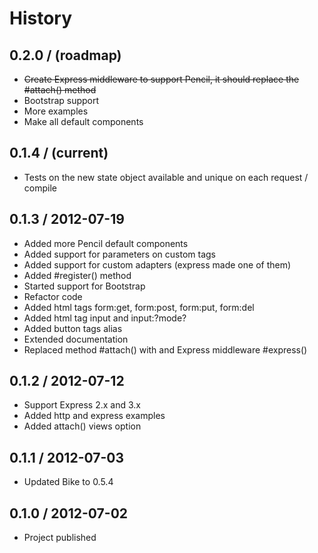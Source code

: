 # History

0.2.0 / (roadmap)
------------------

  * ~~Create Express middleware to support Pencil, it should replace the #attach() method~~
  * Bootstrap support
  * More examples
  * Make all default components

0.1.4 / (current)
------------------

  * Tests on the new state object available and unique on each request / compile

0.1.3 / 2012-07-19
------------------

  * Added more Pencil default components
  * Added support for parameters on custom tags
  * Added support for custom adapters (express made one of them)
  * Added #register() method
  * Started support for Bootstrap
  * Refactor code
  * Added html tags form:get, form:post, form:put, form:del
  * Added html tag input and input:?mode?
  * Added button tags alias
  * Extended documentation
  * Replaced method #attach() with and Express middleware #express()

0.1.2 / 2012-07-12
------------------

  * Support Express 2.x and 3.x
  * Added http and express examples
  * Added attach() views option

0.1.1 / 2012-07-03
------------------

  * Updated Bike to 0.5.4

0.1.0 / 2012-07-02
------------------

  * Project published